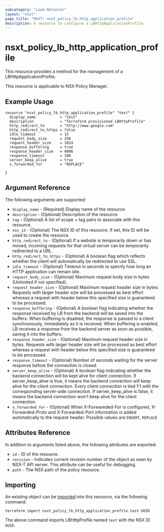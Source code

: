 ```yaml
---
subcategory: "Load Balancer"
layout: "nsxt"
page_title: "NSXT: nsxt_policy_lb_http_application_profile"
description: A resource to configure a LBHttpApplicationProfile.
---
```


# nsxt_policy_lb_http_application_profile

This resource provides a method for the management of a LBHttpApplicationProfile.

This resource is applicable to NSX Policy Manager.

## Example Usage

```hcl
resource "nsxt_policy_lb_http_application_profile" "test" {
  display_name           = "test"
  description            = "Terraform provisioned LBHttpProfile"
  http_redirect_to       = "http://www.google.com"
  http_redirect_to_https = false
  idle_timeout           = 15
  request_body_size      = 256
  request_header_size    = 1024
  response_buffering     = true
  response_header_size   = 4096
  response_timeout       = 100
  server_keep_alive      = true
  x_forwarded_for        = "REPLACE"

}
```

## Argument Reference

The following arguments are supported:

* `display_name` - (Required) Display name of the resource.
* `description` - (Optional) Description of the resource.
* `tag` - (Optional) A list of scope + tag pairs to associate with this resource.
* `nsx_id` - (Optional) The NSX ID of this resource. If set, this ID will be used to create the resource.
* `http_redirect_to` - (Optional) If a website is temporarily down or has moved, incoming requests for that virtual server can be temporarily redirected to a URL.
* `http_redirect_to_https` - (Optional) A boolean flag which reflects whether the client will automatically be redirected to use SSL.
* `idle_timeout` - (Optional) Timeout in seconds to specify how long an HTTP application can remain idle.
* `request_body_size` - (Optional) Maximum request body size in bytes (Unlimited if not specified).
* `request_header_size` - (Optional) Maximum request header size in bytes. Requests with larger header size will be processed as best effort whereas a request with header below this specified size is guaranteed to be processed.
* `response_buffering` - (Optional) A boolean flag indicating whether the response received by LB from the backend will be saved into the buffers. When buffering is disabled, the response is passed to a client synchronously, immediately as it is received. When buffering is enabled, LB receives a response from the backend server as soon as possible, saving it into the buffers.
* `response_header_size` - (Optional) Maximum request header size in bytes. Requests with larger header size will be processed as best effort whereas a request with header below this specified size is guaranteed to be processed.
* `response_timeout` - (Optional) Number of seconds waiting for the server response before the connection is closed.
* `server_keep_alive` - (Optional) A boolean flag indicating whether the backend connection will be kept alive for client connection. If server_keep_alive is true, it means the backend connection will keep alive for the client connection. Every client connection is tied 1:1 with the corresponding server-side connection. If server_keep_alive is false, it means the backend connection won't keep alive for the client connection.
* `x_forwarded_for` - (Optional) When X-Forwareded-For is configured, X-Forwarded-Proto and X-Forwarded-Port information is added automatically to the request header. Possible values are:`INSERT`, `REPLACE`


## Attributes Reference

In addition to arguments listed above, the following attributes are exported:

* `id` - ID of the resource.
* `revision` - Indicates current revision number of the object as seen by NSX-T API server. This attribute can be useful for debugging.
* `path` - The NSX path of the policy resource.

## Importing

An existing object can be [imported][docs-import] into this resource, via the following command:

[docs-import]: https://www.terraform.io/cli/import

```
terraform import nsxt_policy_lb_http_application_profile.test UUID
```

The above command imports LBHttpProfile named `test` with the NSX ID `UUID`.
